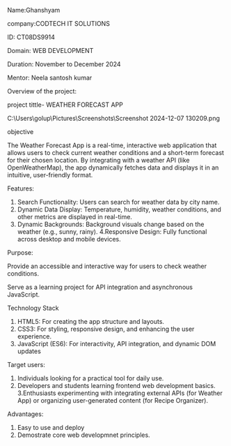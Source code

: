Name:Ghanshyam

company:CODTECH IT SOLUTIONS

ID: CT08DS9914

Domain: WEB DEVELOPMENT

Duration: November to December 2024

Mentor: Neela santosh kumar

Overview of the project:

project tittle- WEATHER FORECAST APP

C:\Users\golup\Pictures\Screenshots\Screenshot 2024-12-07 130209.png

objective

The Weather Forecast App is a real-time, interactive web application that allows users to check current weather conditions and a short-term forecast for their chosen location. By integrating with a weather API (like OpenWeatherMap), the app dynamically fetches data and displays it in an intuitive, user-friendly format.

Features:
1. Search Functionality: Users can search for weather data by city name.
2. Dynamic Data Display: Temperature, humidity, weather conditions, and other metrics are displayed in real-time.
3. Dynamic Backgrounds: Background visuals change based on the weather (e.g., sunny, rainy).
4.Responsive Design: Fully functional across desktop and mobile devices.

Purpose:

Provide an accessible and interactive way for users to check weather conditions.

Serve as a learning project for API integration and asynchronous JavaScript.

Technology Stack

1. HTML5: For creating the app structure and layouts.
2. CSS3: For styling, responsive design, and enhancing the user experience.
3. JavaScript (ES6): For interactivity, API integration, and dynamic DOM updates

Target users:
1. Individuals looking for a practical tool for daily use.
2. Developers and students learning frontend web development basics.
3.Enthusiasts experimenting with integrating external APIs (for Weather App) or organizing user-generated content (for Recipe Organizer).

Advantages:

1. Easy to use and deploy
2. Demostrate core web developmnet principles.
   
